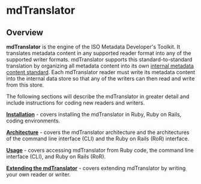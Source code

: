 # mdTranslator

## Overview
**mdTranslator** is the engine of the ISO Metadata Developer's Toolkit. It translates metadata content in any supported reader format into any of the supported writer formats.  mdTranslator supports this standard-to-standard translation by organizing all metadata content into its own [internal metadata content standard](extend/internalObject.md).  Each mdTranslator reader must write its metadata content into the internal data store so that any of the writers can then read and write from this store.  

The following sections will describe the mdTranslator in greater detail and include instructions for coding new readers and writers.

[__Installation__](install/installation.md) - covers installing the mdTranslator in Ruby, Ruby on Rails, coding environments.

[__Architecture__](architecture/architecture.md) - covers the mdTranslator architecture and the architectures of the command line interface (CLI) and the Ruby on Rails (RoR) interface. 

[__Usage__](use/usage.md) - covers accessing mdTranslator from Ruby code, the command line interface (CLI), and Ruby on Rails (RoR).

[__Extending the mdTranslator__](extend/extendTranslator.md) - covers extending mdTranslator by writing your own reader or writer. 
